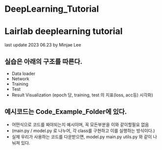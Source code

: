 # DeepLearning_Tutorial


# Lairlab deeplearning tutorial

last update 2023 06.23 by Minjae Lee



## 실습은 아래의 구조를 따른다.
- Data loader
- Network
- Training
- Test
- Result Visualization (epoch 당, training, test 의 지표(loss, acc등) 시각화)


## 예시코드는 Code_Example_Folder에 있다. 
- 어떤식으로 코드를 짜야되는지 예시이며, 꼭 모든부분을 이와 같이할필요 없음 
- (main.py / model.py 로 나누어, 각 class를 구현하고 이를 실행하는 방식이다.)
- 실제 우리가 사용하는 코드를 다운받으면, model.py main.py utils.py 와 같이 나눠져 있다. 


